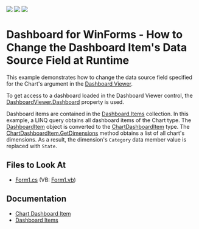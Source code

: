 <!-- default badges list -->
![](https://img.shields.io/endpoint?url=https://codecentral.devexpress.com/api/v1/VersionRange/145868570/18.1.3%2B)
[![](https://img.shields.io/badge/Open_in_DevExpress_Support_Center-FF7200?style=flat-square&logo=DevExpress&logoColor=white)](https://supportcenter.devexpress.com/ticket/details/T830537)
[![](https://img.shields.io/badge/📖_How_to_use_DevExpress_Examples-e9f6fc?style=flat-square)](https://docs.devexpress.com/GeneralInformation/403183)
<!-- default badges end -->

# Dashboard for WinForms - How to Change the Dashboard Item's Data Source Field at Runtime

This example demonstrates how to change the data source field specified for the Chart's argument in the [Dashboard Viewer](https://docs.devexpress.com/Dashboard/117122/winforms-dashboard/winforms-viewer).

To get access to a dashboard loaded in the Dashboard Viewer control, the [DashboardViewer.Dashboard](https://docs.devexpress.com/Dashboard/DevExpress.DashboardWin.DashboardViewer.Dashboard) property is used.

Dashboard items are contained in the [Dashboard.Items](https://docs.devexpress.com/Dashboard/DevExpress.DashboardCommon.Dashboard.Items) collection. In this example, a LINQ query obtains all dashboard items of the Chart type. The [DashboardItem](https://docs.devexpress.com/Dashboard/DevExpress.DashboardCommon.DashboardItem) object is converted to the [ChartDashboardItem](https://docs.devexpress.com/Dashboard/DevExpress.DashboardCommon.ChartDashboardItem) type. The [ChartDashboardItem.GetDimensions](https://docs.devexpress.com/Dashboard/DevExpress.DashboardCommon.DataDashboardItem.GetDimensions) method obtains a list of all chart's dimensions. As a result, the dimension's `Category` data member value is replaced with `State`.

<!-- default file list -->
## Files to Look At

* [Form1.cs](./CS/DashboardItemRuntimeExample/ViewerForm1.cs) (VB: [Form1.vb](./VB/DashboardItemRuntimeExample/ViewerForm1.vb))
<!-- default file list end -->
## Documentation
- [Chart Dashboard Item](https://docs.devexpress.com/Dashboard/DevExpress.DashboardCommon.ChartDashboardItem)
- [Dashboard Items](https://docs.devexpress.com/Dashboard/116521)
